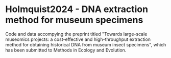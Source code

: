 # Holmquist2024 - DNA extraction method for museum specimens
Code and data accompying the preprint titled "Towards large-scale museomics projects: a cost-effective and  high-throughput extraction method for obtaining historical DNA from museum insect specimens", which has been submitted to Methods in Ecology and Evolution.
